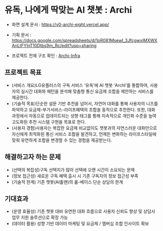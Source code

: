# 유독, 나에게 딱맞는 AI 챗봇 : Archi

- 화면 설계 문서 : https://v0-archi-eight.vercel.app/
- 기획 문서 : https://docs.google.com/spreadsheets/d/1oR081MsewI_3JfcgwxjMXWXAnLtFYInT10Dtbs9m_Rc/edit?usp=sharing

- 프로젝트 전체 구조 확인 : [Archi-Infra](https://github.com/eureka-project-4/archi-infra)

## 프로젝트 목표
- (서비스 개요)LG유플러스의 구독 서비스 ‘유독’에 AI 챗봇 ‘ArchI’를 통합하여, 사용자의 실시간 대화와 패턴을 분석해 맞춤형 통신 요금제 조합을 제안하는 서비스를 제공한다. 
- (기술적 목표)단순한 설문 기반 추천을 넘어서, 자연어 대화를 통해 사용자의 니즈를 파악하고 요금제-부가서비스-라이프혜택의 조합을 동적으로 추천한다. 또한, 대화 과정에서 자동으로 업데이트되는 성향 태그를 통해 지속적으로 개인화 수준을 높여 고도화된 추천 시스템 구현을 목표로 한다.
- (사용자 경험)사용자는 복잡한 요금제 비교없이도 챗봇과의 자연스러운 대화만으로 자신에게 최적화된 통신 서비스 조합을 발견하고, 언제든 변화하는 라이프스타일에 맞춰 유연하게 조합을 변경할 수 있는 경험을 제공받는다. 


## 해결하고자 하는 문제
- (선택의 복잡성)구독 선택지가 많아 선택에 오랜 시간이 소요되는 문제
- (정보 접근성) 새로운 구독 혜택 출시 시 기존 구독자의 정보 접근성 부족
- (기술적 한계) 기존 챗봇(AI홀맨)의 룰-베이스 단순 상담의 한계


## 기대효과
- (운영 효율성) 기존 챗봇 대비 유연한 대화 흐름으로 사용자 신뢰도 향상 및 상담사 업무 지원 솔루션으로 확장 가능
- (데이터 활용) 성향 기반 데이터 마케팅 및 요금제 / 멤버십 조합 인사이트 확보


